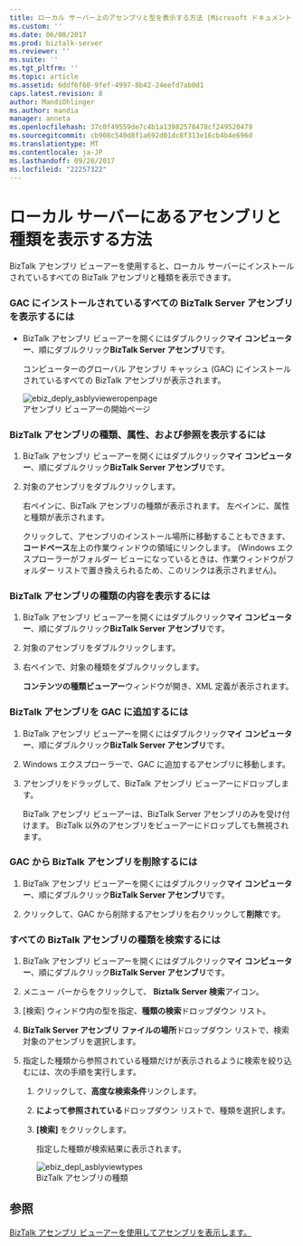 ```yaml
---
title: ローカル サーバー上のアセンブリと型を表示する方法 |Microsoft ドキュメント
ms.custom: ''
ms.date: 06/08/2017
ms.prod: biztalk-server
ms.reviewer: ''
ms.suite: ''
ms.tgt_pltfrm: ''
ms.topic: article
ms.assetid: 6ddf6f60-9fef-4997-8b42-24eefd7ab0d1
caps.latest.revision: 8
author: MandiOhlinger
ms.author: mandia
manager: anneta
ms.openlocfilehash: 37c0f49559de7c4b1a13982578478cf249520479
ms.sourcegitcommit: cb908c540d8f1a692d01dc8f313e16cb4b4e696d
ms.translationtype: MT
ms.contentlocale: ja-JP
ms.lasthandoff: 09/20/2017
ms.locfileid: "22257322"
---
```

# <a name="how-to-view-assemblies-and-types-on-the-local-server"></a>ローカル サーバーにあるアセンブリと種類を表示する方法
BizTalk アセンブリ ビューアーを使用すると、ローカル サーバーにインストールされているすべての BizTalk アセンブリと種類を表示できます。  
  
### <a name="to-view-all-biztalk-server-assemblies-installed-in-the-gac"></a>GAC にインストールされているすべての BizTalk Server アセンブリを表示するには  
  
-   BizTalk アセンブリ ビューアーを開くにはダブルクリック**マイ コンピューター**、順にダブルクリック**BizTalk Server アセンブリ**です。  
  
     コンピューターのグローバル アセンブリ キャッシュ (GAC) にインストールされているすべての BizTalk アセンブリが表示されます。  
  
     ![](../core/media/ebiz-deply-asblyvieweropenpage.gif "ebiz_deply_asblyvieweropenpage")  
アセンブリ ビューアーの開始ページ  
  
### <a name="to-view-types-attributes-and-references-for-a-biztalk-assembly"></a>BizTalk アセンブリの種類、属性、および参照を表示するには  
  
1.  BizTalk アセンブリ ビューアーを開くにはダブルクリック**マイ コンピューター**、順にダブルクリック**BizTalk Server アセンブリ**です。  
  
2.  対象のアセンブリをダブルクリックします。  
  
     右ペインに、BizTalk アセンブリの種類が表示されます。 左ペインに、属性と種類が表示されます。  
  
     クリックして、アセンブリのインストール場所に移動することもできます、**コードベース**左上の作業ウィンドウの領域にリンクします。 (Windows エクスプローラーがフォルダー ビューになっているときは、作業ウィンドウがフォルダー リストで置き換えられるため、このリンクは表示されません)。  
  
### <a name="to-view-the-contents-of-a-type-in-a-biztalk-assembly"></a>BizTalk アセンブリの種類の内容を表示するには  
  
1.  BizTalk アセンブリ ビューアーを開くにはダブルクリック**マイ コンピューター**、順にダブルクリック**BizTalk Server アセンブリ**です。  
  
2.  対象のアセンブリをダブルクリックします。  
  
3.  右ペインで、対象の種類をダブルクリックします。  
  
     **コンテンツの種類ビューアー**ウィンドウが開き、XML 定義が表示されます。  
  
### <a name="to-add-a-biztalk-assembly-in-the-gac"></a>BizTalk アセンブリを GAC に追加するには  
  
1.  BizTalk アセンブリ ビューアーを開くにはダブルクリック**マイ コンピューター**、順にダブルクリック**BizTalk Server アセンブリ**です。  
  
2.  Windows エクスプローラーで、GAC に追加するアセンブリに移動します。  
  
3.  アセンブリをドラッグして、BizTalk アセンブリ ビューアーにドロップします。  
  
     BizTalk アセンブリ ビューアーは、BizTalk Server アセンブリのみを受け付けます。 BizTalk 以外のアセンブリをビューアーにドロップしても無視されます。  
  
### <a name="to-remove-a-biztalk-assembly-from-the-gac"></a>GAC から BizTalk アセンブリを削除するには  
  
1.  BizTalk アセンブリ ビューアーを開くにはダブルクリック**マイ コンピューター**、順にダブルクリック**BizTalk Server アセンブリ**です。  
  
2.  クリックして、GAC から削除するアセンブリを右クリックして**削除**です。  
  
### <a name="to-search-for-a-type-in-all-biztalk-assemblies"></a>すべての BizTalk アセンブリの種類を検索するには  
  
1.  BizTalk アセンブリ ビューアーを開くにはダブルクリック**マイ コンピューター**、順にダブルクリック**BizTalk Server アセンブリ**です。  
  
2.  メニュー バーからをクリックして、 **Biztalk Server 検索**アイコン。  
  
3.  [検索] ウィンドウ内の型を指定、**種類の検索**ドロップダウン リスト。  
  
4.  **BizTalk Server アセンブリ ファイルの場所**ドロップダウン リストで、検索対象のアセンブリを選択します。  
  
5.  指定した種類から参照されている種類だけが表示されるように検索を絞り込むには、次の手順を実行します。  
  
    1.  クリックして、**高度な検索条件**リンクします。  
  
    2.  **によって参照されている**ドロップダウン リストで、種類を選択します。  
  
    3.  **[検索]** をクリックします。  
  
         指定した種類が検索結果に表示されます。  
  
         ![](../core/media/ebiz-depl-asblyviewtypes.gif "ebiz_depl_asblyviewtypes")  
BizTalk アセンブリの種類  
  
## <a name="see-also"></a>参照  
 [BizTalk アセンブリ ビューアーを使用してアセンブリを表示します。](../core/viewing-assemblies-with-the-biztalk-assembly-viewer.md)